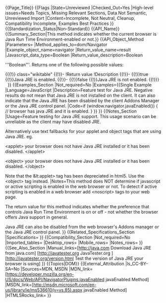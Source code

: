 {{Page_Title}}
{{Flags
|State=Unreviewed
|Checked_Out=Yes
|High-level issues=Needs Topics, Missing Relevant Sections, Data Not Semantic, Unreviewed Import
|Content=Incomplete, Not Neutral, Cleanup, Compatibility Incomplete, Examples Best Practices
}}
{{Standardization_Status|Non-Standard}}
{{API_Name}}
{{Summary_Section|This method indicates whether the current browser is Java Run Time Environment-enabled or not.}}
{{API_Object_Method
|Parameters=
|Method_applies_to=dom/Navigator
|Example_object_name=navigator
|Return_value_name=result
|Javascript_data_type=Boolean
|Return_value_description=Boolean

'''Boolean'''. Returns one of the following possible values:

{{{!}} class="wikitable"
{{!}}-
!Return value
!Description
{{!}}-
{{!}}true
{{!}}Java JRE is enabled.
{{!}}-
{{!}}false
{{!}}Java JRE is not enabled.
{{!}}}
 
}}
{{Examples_Section
|Not_required=No
|Examples={{Single Example
|Language=JavaScript
|Description=Feature test for Java JRE. Negative results do not mean that Java JRE is not installed on the client. It can also indicate that the Java JRE has been disabled by the client Addons Manager or the Java JRE control panel.
|Code=if (window.navigator.javaEnabled()) {
   // browser has java JRE and it is enabled.
}
}}
}}
{{Notes_Section
|Usage=Feature testing for Java JRE support.
This usage scenario can be unreliable as the client may have disabled JRE.

Alternatively use text fallbacks for your applet and object tags that are using Java JRE.
eg.

&lt;applet&gt;
your browser does not have Java JRE installed or it has been disabled.
&lt;/applet&gt;

&lt;object&gt;
your browser does not have Java JRE installed or it has been disabled.
&lt;/object&gt;

Note that the &lt:applet&gt; tag has been depreciated in html5. Use the &lt;object&gt; tag instead.
|Notes=This method does NOT determine if javascript or active scripting is enabled in the web browser or not.
To detect if active scripting is enabled in a web browser add &lt;noscript&gt; tags to your web page.

The return value for this method indicates whether the preference that controls Java Run Time Environment is on or off - not whether the browser offers Java support in general.

Java JRE can also be disabled from the web browser's Addons manager or the Java JRE control panel.
}}
{{Related_Specifications_Section
|Specifications=
}}
{{Compatibility_Section
|Not_required=No
|Imported_tables=
|Desktop_rows=
|Mobile_rows=
|Notes_rows=
}}
{{See_Also_Section
|Manual_links=[http://java.com Download Java JRE from java.com]
[http://javatester.org JavaTester.org ]
[http://javatester.org/version.html Test the version of Java JRE your browser is using]
}}
{{Topics|DOM}}
{{External_Attribution
|Is_CC-BY-SA=No
|Sources=MDN, MSDN
|MDN_link=[https://developer.mozilla.org/en-US/docs/Web/API/NavigatorPlugins.javaEnabled javaEnabled Method]
|MSDN_link=[http://msdn.microsoft.com/en-us/library/ie/ms536610(v=vs.85).aspx javaEnabled Method]
|HTML5Rocks_link=
}}